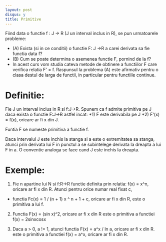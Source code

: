 ```yaml
---
layout: post
disqus: y
title: Primitive
---
```


Fiind data o functie f : J -> R (J un interval inclus in R), se pun urmatoarele
probleme:
* (A) Exista (si in ce conditii) o functie F: J ->R a carei derivata sa fie functia data f?
* (B) Cum se poate determina o asemenea functie F, pornind de la f?
* In acest curs vom studia cateva metode de obtinere a functiilor F care verifica relatia
F' = f.
Raspunsul la problema (A) este afirmativ pentru o clasa destul de larga de functii, in particular pentru functiile continue.

# Definitie:

Fie J un interval inclus in R si f:J->R. Spunem ca f admite primitiva pe J daca exista o functie F:J->R astfel incat:
*1) F este derivabila pe J
*2) F'(x) = f(x), oricare ar fi x din J.

Funtia F se numeste primitiva a functie f.

Daca intervalul J este inchis la stanga si a este o extremitatea sa stanga, atunci prin derivata lui F in punctul a se subintelege derivata la dreapta a lui F in a. O conventie analoga se face cand J este inchis la dreapta.

# Exemple:

1) Fie n apartine lui N si f:R->R functie definita prin relatia:
f(x) = x^n, oricare ar fi x din R.
Atunci pentru orice numar real fixat c,

* functia Fc(x) = 1 / (n + 1) x ^ n + 1 + c, oricare ar fi x din R, este o primitiva a lui f.

2) Functia F(x) = (sin x)^2, oricare ar fi x din R este o primitiva a functiei f(x) = 2sinxcosx

3) Daca a > 0, a != 1, atunci functia
F(x) = a^x / ln a, oricare ar fi x din R.
este o primitiva a functiei f(x) = a^x, oricare ar fi x din R.
